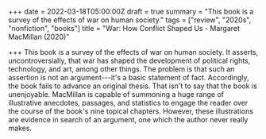 +++
date = 2022-03-18T05:00:00Z
draft = true
summary = "This book is a survey of the effects of war on human society."
tags = ["review", "2020s", "nonfiction", "books"]
title = "War: How Conflict Shaped Us - Margaret MacMillan (2020)"

+++
This book is a survey of the effects of war on human society. It asserts, uncontroversially, that war has shaped the development of political rights, technology, and art, among other things. The problem is that such an assertion is not an argument---it's a basic statement of fact. Accordingly, the book fails to advance an original thesis. That isn't to say that the book is unenjoyable. MacMillan is capable of summoning a huge range of illustrative anecdotes, passages, and statistics to engage the reader over the course of the book's nine topical chapters. However, these illustrations are evidence in search of an argument, one which the author never really makes. 